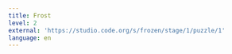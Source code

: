 ```yaml
---
title: Frost
level: 2
external: 'https://studio.code.org/s/frozen/stage/1/puzzle/1'
language: en
---
```

